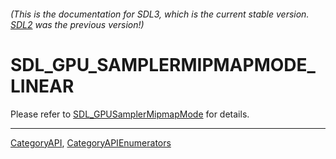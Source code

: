 ###### (This is the documentation for SDL3, which is the current stable version. [SDL2](https://wiki.libsdl.org/SDL2/) was the previous version!)
# SDL_GPU_SAMPLERMIPMAPMODE_LINEAR

Please refer to [SDL_GPUSamplerMipmapMode](SDL_GPUSamplerMipmapMode) for details.

----
[CategoryAPI](CategoryAPI), [CategoryAPIEnumerators](CategoryAPIEnumerators)

